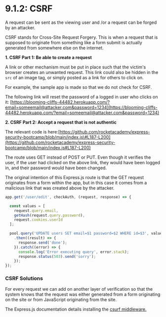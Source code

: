 # 9.1.2: CSRF

A request can be sent as the viewing user and /or a request can be forged by an attacker.

CSRF stands for Cross-Site Request Forgery. This is when a request that is supposed to originate from something like a form submit is actually generated from somewhere else on the internet.

**1. CSRF Part 1: Be able to create a request**

A link or other mechanism must be put in place such that the victim's browser creates an unwanted request. This link could also be hidden in the `src` of an image tag, or simply posted as a link for others to click on.

For example, the sample app is made so that we do not check for CSRF.

The following link will reset the password of a logged in user who clicks on it: [https://blooming-cliffs-44482.herokuapp.com/?email=someemail@attacker.com&password=1234](https://blooming-cliffs-44482.herokuapp.com/?email=someemail@attacker.com&password=1234)

**2. CSRF Part 2: Accept a request that is not authentic**  
  
The relevant code is here:[https://github.com/rocketacademy/express-security-bootcamp/blob/main/index.js\#L187-L200](https://github.com/rocketacademy/express-security-bootcamp/blob/main/index.js#L187-L200)  
  
The route uses GET instead of POST or PUT. Even though it verifies the user, if the user had clicked on the above link, they would have been logged in, and their password would have been changed. 

The original intention of this Express.js route is that the GET request originates from a form within the app, but in this case it comes from a malicious link that was created above by the attacker.

```javascript
app.get('/user/edit', checkAuth, (request, response) => {

  const values = [
    request.query.email,
    getHash(request.query.password),
    request.cookies.userId
  ];

  pool.query('UPDATE users SET email=$1 password=$2 WHERE id=$3', values)
    .then((result) => {
      response.send('done');
    }).catch((error) => {
      console.log('Error executing query', error.stack);
      response.status(503).send('sorry');
    });
});
```

### CSRF Solutions

For every request we can add on another layer of verification so that the system knows that the request was either generated from a form originating on the site or from JavaScript originating from the site.

The Express.js documentation details installing the [csurf middleware. ](http://expressjs.com/en/resources/middleware/csurf.html)





